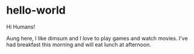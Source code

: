 # hello-world

Hi Humans!


Aung here, I like dimsum and I love to play games and watch movies.
I've had breakfast this morning and will eat lunch at afternoon.
